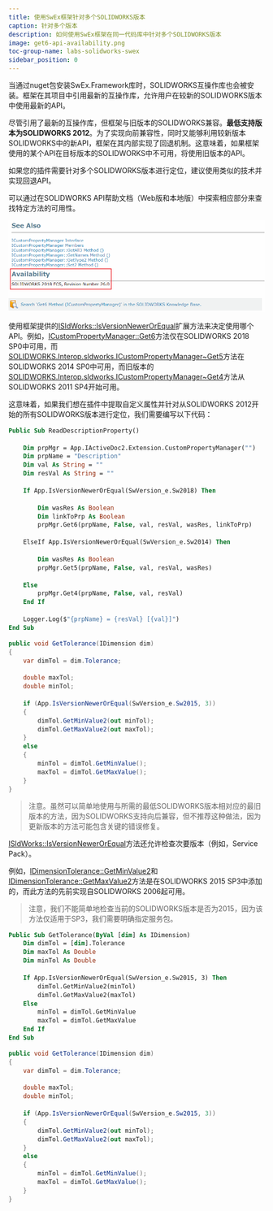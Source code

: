 ```yaml
---
title: 使用SwEx框架针对多个SOLIDWORKS版本
caption: 针对多个版本
description: 如何使用SwEx框架在同一代码库中针对多个SOLIDWORKS版本
image: get6-api-availability.png
toc-group-name: labs-solidworks-swex
sidebar_position: 0
---
```

当通过nuget包安装SwEx.Framework库时，SOLIDWORKS互操作库也会被安装。框架在其项目中引用最新的互操作库，允许用户在较新的SOLIDWORKS版本中使用最新的API。

尽管引用了最新的互操作库，但框架与旧版本的SOLIDWORKS兼容。**最低支持版本为SOLIDWORKS 2012**。为了实现向前兼容性，同时又能够利用较新版本SOLIDWORKS中的新API，框架在其内部实现了回退机制。这意味着，如果框架使用的某个API在目标版本的SOLIDWORKS中不可用，将使用旧版本的API。

如果您的插件需要针对多个SOLIDWORKS版本进行定位，建议使用类似的技术并实现回退API。

可以通过在SOLIDWORKS API帮助文档（Web版和本地版）中探索相应部分来查找特定方法的可用性。

![SOLIDWORKS API可用性部分](get6-api-availability.png)

使用框架提供的[ISldWorks::IsVersionNewerOrEqual](https://docs.codestack.net/swex/common/html/M_SolidWorks_Interop_sldworks_SldWorksCommonEx_IsVersionNewerOrEqual.htm)扩展方法来决定使用哪个API。例如，[ICustomPropertyManager::Get6](https://help.solidworks.com/2019/english/api/sldworksapi/SolidWorks.Interop.sldworks~SolidWorks.Interop.sldworks.ICustomPropertyManager~Get6.html)方法仅在SOLIDWORKS 2018 SP0中可用，而[SOLIDWORKS.Interop.sldworks.ICustomPropertyManager~Get5](https://help.solidworks.com/2019/english/api/sldworksapi/SolidWorks.Interop.sldworks~SolidWorks.Interop.sldworks.ICustomPropertyManager~Get5.html)方法在SOLIDWORKS 2014 SP0中可用，而旧版本的[SOLIDWORKS.Interop.sldworks.ICustomPropertyManager~Get4](https://help.solidworks.com/2019/english/api/sldworksapi/SolidWorks.Interop.sldworks~SolidWorks.Interop.sldworks.ICustomPropertyManager~Get4.html)方法从SOLIDWORKS 2011 SP4开始可用。

这意味着，如果我们想在插件中提取自定义属性并针对从SOLIDWORKS 2012开始的所有SOLIDWORKS版本进行定位，我们需要编写以下代码：

```vb
Public Sub ReadDescriptionProperty()

    Dim prpMgr = App.IActiveDoc2.Extension.CustomPropertyManager("")
    Dim prpName = "Description"
    Dim val As String = ""
    Dim resVal As String = ""

    If App.IsVersionNewerOrEqual(SwVersion_e.Sw2018) Then

        Dim wasRes As Boolean
        Dim linkToPrp As Boolean
        prpMgr.Get6(prpName, False, val, resVal, wasRes, linkToPrp)

    ElseIf App.IsVersionNewerOrEqual(SwVersion_e.Sw2014) Then

        Dim wasRes As Boolean
        prpMgr.Get5(prpName, False, val, resVal, wasRes)

    Else
        prpMgr.Get4(prpName, False, val, resVal)
    End If

    Logger.Log($"{prpName} = {resVal} [{val}]")
End Sub
```

```cs
public void GetTolerance(IDimension dim)
{
    var dimTol = dim.Tolerance;

    double maxTol;
    double minTol;

    if (App.IsVersionNewerOrEqual(SwVersion_e.Sw2015, 3))
    {
        dimTol.GetMinValue2(out minTol);
        dimTol.GetMaxValue2(out maxTol);
    }
    else
    {
        minTol = dimTol.GetMinValue();
        maxTol = dimTol.GetMaxValue();
    }
}
```

> 注意。虽然可以简单地使用与所需的最低SOLIDWORKS版本相对应的最旧版本的方法，因为SOLIDWORKS支持向后兼容，但不推荐这种做法，因为更新版本的方法可能包含关键的错误修复。

[ISldWorks::IsVersionNewerOrEqual](https://docs.codestack.net/swex/common/html/M_SolidWorks_Interop_sldworks_SldWorksCommonEx_IsVersionNewerOrEqual.htm)方法还允许检查次要版本（例如，Service Pack）。

例如，[IDimensionTolerance::GetMinValue2](https://help.solidworks.com/2019/english/api/sldworksapi/solidworks.interop.sldworks~solidworks.interop.sldworks.idimensiontolerance~getminvalue2.html)和[IDimensionTolerance::GetMaxValue2](https://help.solidworks.com/2019/english/api/sldworksapi/solidworks.interop.sldworks~solidworks.interop.sldworks.idimensiontolerance~getmaxvalue2.html)方法是在SOLIDWORKS 2015 SP3中添加的，而此方法的先前实现自SOLIDWORKS 2006起可用。

> 注意，我们不能简单地检查当前的SOLIDWORKS版本是否为2015，因为该方法仅适用于SP3，我们需要明确指定服务包。

```vb
Public Sub GetTolerance(ByVal [dim] As IDimension)
    Dim dimTol = [dim].Tolerance
    Dim maxTol As Double
    Dim minTol As Double

    If App.IsVersionNewerOrEqual(SwVersion_e.Sw2015, 3) Then
        dimTol.GetMinValue2(minTol)
        dimTol.GetMaxValue2(maxTol)
    Else
        minTol = dimTol.GetMinValue
        maxTol = dimTol.GetMaxValue
    End If
End Sub
```

```cs
public void GetTolerance(IDimension dim)
{
    var dimTol = dim.Tolerance;

    double maxTol;
    double minTol;

    if (App.IsVersionNewerOrEqual(SwVersion_e.Sw2015, 3))
    {
        dimTol.GetMinValue2(out minTol);
        dimTol.GetMaxValue2(out maxTol);
    }
    else
    {
        minTol = dimTol.GetMinValue();
        maxTol = dimTol.GetMaxValue();
    }
}
```
